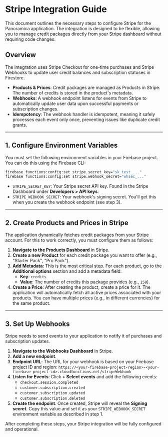 # Stripe Integration Guide

This document outlines the necessary steps to configure Stripe for the Panoramica application. The integration is designed to be flexible, allowing you to manage credit packages directly from your Stripe dashboard without requiring code changes.

## Overview

The integration uses Stripe Checkout for one-time purchases and Stripe Webhooks to update user credit balances and subscription statuses in Firestore.

- **Products & Prices**: Credit packages are managed as Products in Stripe. The number of credits is stored in the product's metadata.
- **Webhooks**: A webhook endpoint listens for events from Stripe to automatically update user data upon successful payments or subscription changes.
- **Idempotency**: The webhook handler is idempotent, meaning it safely processes each event only once, preventing issues like duplicate credit grants.

---

## 1. Configure Environment Variables

You must set the following environment variables in your Firebase project. You can do this using the Firebase CLI:

```bash
firebase functions:config:set stripe.secret_key="sk_test_..."
firebase functions:config:set stripe.webhook_secret="whsec_..."
```

- `STRIPE_SECRET_KEY`: Your Stripe secret API key. Found in the Stripe Dashboard under **Developers > API keys**.
- `STRIPE_WEBHOOK_SECRET`: Your webhook's signing secret. You'll get this when you create the webhook endpoint (see step 3).

---

## 2. Create Products and Prices in Stripe

The application dynamically fetches credit packages from your Stripe account. For this to work correctly, you must configure them as follows:

1.  **Navigate to the Products Dashboard** in Stripe.
2.  **Create a new Product** for each credit package you want to offer (e.g., "Starter Pack", "Pro Pack").
3.  **Add Metadata**: This is the most critical step. For each product, go to the **Additional options** section and add a metadata field:
    -   **Key**: `credits`
    -   **Value**: The number of credits this package provides (e.g., `150`).
4.  **Create a Price**: After creating the product, create a price for it. The application will automatically fetch all active prices associated with your products. You can have multiple prices (e.g., in different currencies) for the same product.

---

## 3. Set Up Webhooks

Stripe needs to send events to your application to notify it of purchases and subscription updates.

1.  **Navigate to the Webhooks Dashboard** in Stripe.
2.  **Add a new endpoint**.
3.  **Endpoint URL**: The URL for your webhook is based on your Firebase project ID and region:
    `https://<your-firebase-project-region>-<your-firebase-project-id>.cloudfunctions.net/stripeWebhook`
4.  **Listen for Events**: Click **+ Select events** and add the following events:
    -   `checkout.session.completed`
    -   `customer.subscription.created`
    -   `customer.subscription.updated`
    -   `customer.subscription.deleted`
5.  **Create the endpoint**. Once created, Stripe will reveal the **Signing secret**. Copy this value and set it as your `STRIPE_WEBHOOK_SECRET` environment variable as described in step 1.

After completing these steps, your Stripe integration will be fully configured and operational.
